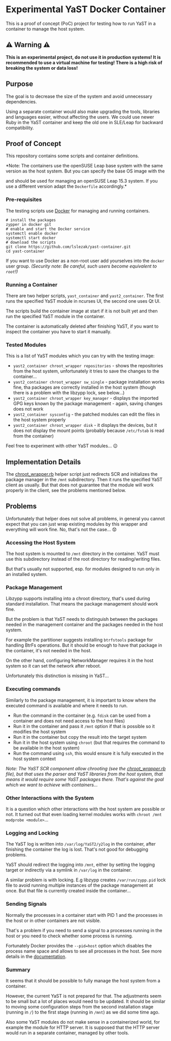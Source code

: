 # Experimental YaST Docker Container

This is a proof of concept (PoC) project for testing how to run YaST in
a container to manage the host system.

## :warning: Warning :warning:

**This is an experimental project, do not use it in production systems! It is
recommended to use a virtual machine for testing! There is a high risk of
breaking the system or data loss!**

## Purpose

The goal is to decrease the size of the system and avoid unnecessary dependencies.

Using a separate container would also make upgrading the tools, libraries
and languages easier, without affecting the users. We could use newer Ruby in
the YaST container and keep the old one in SLE/Leap for backward compatibility.

## Proof of Concept

This repository contains some scripts and container definitions.

*Note: The containers use the openSUSE Leap base system with the same version
as the host system. But you can specify the base OS image with the

and should be used for
managing an openSUSE Leap 15.3 system. If you use a different version adapt
the `Dockerfile` accordingly.*

### Pre-requisites

The testing scripts use [Docker](https://www.docker.com/) for managing and running
containers.

```shell
# install the packages
zypper in docker git
# enable and start the Docker service
systemctl enable docker
systemctl start docker
# download the scripts
git clone https://github.com/lslezak/yast-container.git
cd yast-container
```

If you want to use Docker as a non-root user add yourselves into the `docker`
user group. *(Security note: Be careful, such users become equivalent to `root`!)*

### Running a Container

There are two helper scripts, `yast_container` and `yast2_container`. The first
runs the specified YaST module in ncurses UI, the second one uses Qt UI.

The scripts build the container image at start if it is not built yet and then
run the specified YaST module in the container.

The container is automatically deleted after finishing YaST, if you want to
inspect the container you have to start it manually.

### Tested Modules

This is a list of YaST modules which you can try with the testing image:

- `yast2_container chroot_wrapper repositories` - shows the repositories from
  the host system, unfortunately it tries to save the changes to the container...
- `yast2_container chroot_wrapper sw_single` - package installation works fine,
  tha packages are correctly installed in the host system (though there is a
  problem with the libzypp lock, see below...)
- `yast2_container chroot_wrapper key_manager` - displays the imported GPG keys
  known by the package management - again, saving changes does not work
- `yast2_container sysconfig` - the patched modules can edit the files in the
  host system properly
- `yast2_container chroot_wrapper disk` - it displays the devices, but it does not
  display the mount points (probably because `/etc/fstab` is read from the container)

Feel free to experiment with other YaST modules... :wink:
  
## Implementation Details

The [chroot_wrapper.rb](./chroot_wrapper.rb) helper script just redirects SCR
and initializes the package manager in the `/mnt` subdirectory. Then it runs
the specified YaST client as usually. But that does not guarantee that the
module will work properly in the client, see the problems mentioned below.

## Problems

Unfortunately that helper does not solve all problems, in general you cannot
expect that you can just wrap existing modules by this wrapper and everything
will work fine. No, that's not the case... :worried:

### Accessing the Host System

The host system is mounted to `/mnt` directory in the container. YaST must use
this subdirectory instead of the root directory for reading/writing files.

But that's usually not supported, esp. for modules designed to run only in
an installed system.

### Package Management

Libzypp supports installing into a chroot directory, that's used during standard
installation. That means the package management should work fine.

But the problem is that YaST needs to distinguish between the packages needed
in the management container and the packages needed in the host system.

For example the partitioner suggests installing `btrfstools` package for handling
BtrFs operations. But it should be enough to have that package in the container,
it's not needed in the host.

On the other hand, configuring NetworkManager requires it in the host system
so it can set the network after reboot.

Unfortunately this distinction is missing in YaST...

### Executing commands

Similarly to the package management, it is important to know where the executed
command is available and where it needs to run.

- Run the command in the container (e.g. `fdisk` can be used from a container
  and does not need access to the host files)
- Run it in the container and pass it `/mnt` option if that is possible so
  it modifies the host system
- Run it in the container but copy the result into the target system
- Run it in the host system using `chroot` (but that requires the command to be
  available in the host system)
- Run the command using `ssh`, this would ensure it is fully executed in the host
  system context

*Note: The YaST SCR component allow chrooting (see the [chroot_wrapper.rb](
./chroot_wrapper.rb) file), but that uses the parser and YaST libraries from the
host system, that means it would require some YaST packages there. That's against
the goal which we want to achieve with containers...*

### Other Interactions with the System

It is a question which other interactions with the host system are possible
or not. It turned out that even loading kernel modules works with
`chroot /mnt modprobe <module>`...

### Logging and Locking

The YaST log is written into `/var/log/YaST2/y2log` in the container, after finishing
the container the log is lost. That's not good for debugging problems.

YaST should redirect the logging into `/mnt`, either by setting the logging
target or indirectly via a symlink in `/var/log` in the container.

A similar problem is with locking. E.g libzypp creates `/var/run/zypp.pid` lock
file to avoid running multiple instances of the package management at once.
But that file is currently created inside the container...

### Sending Signals

Normally the processes in a container start with PID 1 and the processes in
the host or in other containers are not visible.

That's a problem if you need to send a signal to a processes running
in the host or you need to check whether some process is running.

Fortunately Docker provides the `--pid=host` option which disables the process
name space and allows to see all processes in the host. See more details in the
[documentation](https://docs.docker.com/engine/reference/run/#pid-settings---pid).

### Summary

It seems that it should be possible to fully manage the host system from
a container.

However, the current YaST is not prepared for that. The adjustments seem to
be small but a lot of places would need to be updated. It should be similar
to moving some configuration steps from the second installation stage
(running in `/`) to the first stage (running in `/mnt`) as we did some time ago.

Also some YaST modules do not make sense in a containerized world,
for example the module for HTTP server. It is supposed that the HTTP server
would run in a separate container, managed by other tools.
